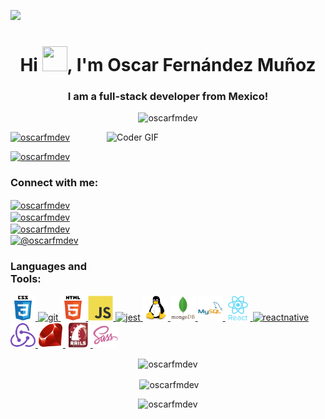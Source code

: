  ![](https://redblink.com/wp-content/uploads/2019/07/1-OF0xEMkWBv-69zvmNs6RDQ.gif)
<h1 align="center">Hi <img src="https://media.tenor.com/images/3b388fe03da271d2674faf85eb7c3fcd/tenor.gif" width=40 height=40 />, I'm Oscar Fernández Muñoz</h1>
<h3 align="center">I am a full-stack developer from Mexico!</h3>
<p align="center"> <img src="https://komarev.com/ghpvc/?username=oscarfmdev&label=Profile%20views&color=0e75b6&style=flat" alt="oscarfmdev" /> </p>
<p align="left"> <a href="https://github.com/ryo-ma/github-profile-trophy"><img src="https://github-profile-trophy.vercel.app/?username=oscarfmdev&theme=chalk&column=4" alt="oscarfmdev" /></a> <img align="right" alt="Coder GIF" height=250 width=350 src="https://cdn.dribbble.com/users/730703/screenshots/6581243/avento.gif" />  </p>
<p align="left"> <a href="https://twitter.com/oscarfmdev" target="blank"><img src="https://img.shields.io/twitter/follow/oscarfmdev?logo=twitter&style=for-the-badge" alt="oscarfmdev" /></a></p>
<h3 align="left">Connect with me:</h3>
<p align="left">
<a href="https://twitter.com/oscarfmdev" target="blank"><img align="center" src="https://raw.githubusercontent.com/rahuldkjain/github-profile-readme-generator/master/src/images/icons/Social/twitter.svg" alt="oscarfmdev" height="30" width="40" /></a>
<a href="https://linkedin.com/in/oscarfmdev" target="blank"><img align="center" src="https://raw.githubusercontent.com/rahuldkjain/github-profile-readme-generator/master/src/images/icons/Social/linked-in-alt.svg" alt="oscarfmdev" height="30" width="40" /></a>
<a href="https://instagram.com/oscarfmdev" target="blank"><img align="center" src="https://raw.githubusercontent.com/rahuldkjain/github-profile-readme-generator/master/src/images/icons/Social/instagram.svg" alt="oscarfmdev" height="30" width="40" /></a>
<a href="https://medium.com/@oscarfmdev" target="blank"><img align="center" src="https://raw.githubusercontent.com/rahuldkjain/github-profile-readme-generator/master/src/images/icons/Social/medium.svg" alt="@oscarfmdev" height="30" width="40" /></a>
</p>
<h3 align="left">Languages and Tools:</h3>
<p align="left"> <a href="https://www.w3schools.com/css/" target="_blank" rel="noreferrer"> <img src="https://raw.githubusercontent.com/devicons/devicon/master/icons/css3/css3-original-wordmark.svg" alt="css3" width="40" height="40"/> </a> <a href="https://git-scm.com/" target="_blank" rel="noreferrer"> <img src="https://www.vectorlogo.zone/logos/git-scm/git-scm-icon.svg" alt="git" width="40" height="40"/> </a> <a href="https://www.w3.org/html/" target="_blank" rel="noreferrer"> <img src="https://raw.githubusercontent.com/devicons/devicon/master/icons/html5/html5-original-wordmark.svg" alt="html5" width="40" height="40"/> </a> <a href="https://developer.mozilla.org/en-US/docs/Web/JavaScript" target="_blank" rel="noreferrer"> <img src="https://raw.githubusercontent.com/devicons/devicon/master/icons/javascript/javascript-original.svg" alt="javascript" width="40" height="40"/> </a> <a href="https://jestjs.io" target="_blank" rel="noreferrer"> <img src="https://www.vectorlogo.zone/logos/jestjsio/jestjsio-icon.svg" alt="jest" width="40" height="40"/> </a> <a href="https://www.linux.org/" target="_blank" rel="noreferrer"> <img src="https://raw.githubusercontent.com/devicons/devicon/master/icons/linux/linux-original.svg" alt="linux" width="40" height="40"/> </a> <a href="https://www.mongodb.com/" target="_blank" rel="noreferrer"> <img src="https://raw.githubusercontent.com/devicons/devicon/master/icons/mongodb/mongodb-original-wordmark.svg" alt="mongodb" width="40" height="40"/> </a> <a href="https://www.mysql.com/" target="_blank" rel="noreferrer"> <img src="https://raw.githubusercontent.com/devicons/devicon/master/icons/mysql/mysql-original-wordmark.svg" alt="mysql" width="40" height="40"/> </a> <a href="https://reactjs.org/" target="_blank" rel="noreferrer"> <img src="https://raw.githubusercontent.com/devicons/devicon/master/icons/react/react-original-wordmark.svg" alt="react" width="40" height="40"/> </a> <a href="https://reactnative.dev/" target="_blank" rel="noreferrer"> <img src="https://reactnative.dev/img/header_logo.svg" alt="reactnative" width="40" height="40"/> </a> <a href="https://redux.js.org" target="_blank" rel="noreferrer"> <img src="https://raw.githubusercontent.com/devicons/devicon/master/icons/redux/redux-original.svg" alt="redux" width="40" height="40"/> </a> <a href="https://www.ruby-lang.org/en/" target="_blank" rel="noreferrer"> <img src="https://raw.githubusercontent.com/devicons/devicon/master/icons/ruby/ruby-original.svg" alt="ruby" width="40" height="40"/> </a> <a href="https://rubyonrails.org" target="_blank" rel="noreferrer"> <img src="https://raw.githubusercontent.com/devicons/devicon/master/icons/rails/rails-original-wordmark.svg" alt="rails" width="40" height="40"/> </a> <a href="https://sass-lang.com" target="_blank" rel="noreferrer"> <img src="https://raw.githubusercontent.com/devicons/devicon/master/icons/sass/sass-original.svg" alt="sass" width="40" height="40"/> </a> </p>
<p align="center">
<img align="center" src="https://github-readme-stats.vercel.app/api/top-langs?username=oscarfmdev&show_icons=true&locale=en&layout=compact&theme=cobalt2" alt="oscarfmdev"/>
</p>

<p align ="center"> 
&nbsp;<img align="center" src="https://github-readme-stats.vercel.app/api?username=oscarfmdev&show_icons=true&locale=en&theme=cobalt2" alt="oscarfmdev" />
</p>
<p align="center"><img src="https://github-readme-streak-stats.herokuapp.com/?user=oscarfmdev&theme=yeblu" alt="oscarfmdev" /></p>
